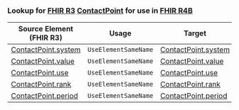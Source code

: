### Lookup for [FHIR R3](https://hl7.org/fhir/STU3/) [ContactPoint](https://hl7.org/fhir/STU3/ContactPoint.html) for use in [FHIR R4B](https://hl7.org/fhir/R4B/)

| Source Element (FHIR R3) | Usage | Target |
| -------------- | ----- | ------ |
| [ContactPoint.system](https://hl7.org/fhir/STU3/ContactPoint.html#resource) | `UseElementSameName` | [ContactPoint.system](https://hl7.org/fhir/R4B/ContactPoint.html#resource) |
| [ContactPoint.value](https://hl7.org/fhir/STU3/ContactPoint.html#resource) | `UseElementSameName` | [ContactPoint.value](https://hl7.org/fhir/R4B/ContactPoint.html#resource) |
| [ContactPoint.use](https://hl7.org/fhir/STU3/ContactPoint.html#resource) | `UseElementSameName` | [ContactPoint.use](https://hl7.org/fhir/R4B/ContactPoint.html#resource) |
| [ContactPoint.rank](https://hl7.org/fhir/STU3/ContactPoint.html#resource) | `UseElementSameName` | [ContactPoint.rank](https://hl7.org/fhir/R4B/ContactPoint.html#resource) |
| [ContactPoint.period](https://hl7.org/fhir/STU3/ContactPoint.html#resource) | `UseElementSameName` | [ContactPoint.period](https://hl7.org/fhir/R4B/ContactPoint.html#resource) |
